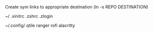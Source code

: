 Create sym links to appropriate destination (ln -s REPO DESTINATION)

~/
.xinitrc
.zshrc
.zlogin

~/.config/
qtile
ranger
rofi
alacritty
